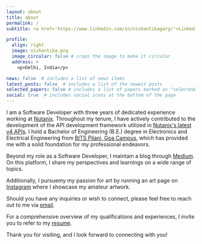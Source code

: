 ```yaml
---
layout: about
title: about
permalink: /
subtitle: <a href='https://www.linkedin.com/in/nishantikagarg/'>LinkedIn</a> | <a href='mailto:nishantikagarg@gmail.com'>Mail</a>

profile:
  align: right
  image: nishantika.png
  image_circular: false # crops the image to make it circular
  address: >
    <p>Delhi, India</p>

news: false  # includes a list of news items
latest_posts: false  # includes a list of the newest posts
selected_papers: false # includes a list of papers marked as "selected={true}"
social: true  # includes social icons at the bottom of the page
---
```


I am a Software Developer with three years of dedicated experience working at [Nutanix](https://www.nutanix.com/). Throughout my tenure, I have actively contributed to the development of the API development framework utilized in [Nutanix's latest v4 APIs](https://www.nutanix.dev/api-reference-v4/). I hold a Bachelor of Engineering (B.E.) degree in Electronics and Electrical Engineering from [BITS Pilani, Goa Campus](https://www.bits-pilani.ac.in/goa/), which has provided me with a solid foundation for my professional endeavors.

Beyond my role as a Software Developer, I maintain a blog through [Medium](https://medium.com/@nishantikagarg). On this platform, I share my perspectives and learnings on a wide range of topics. 

Additionally, I pursuemy my passion for art by running an art page on [Instagram](https://www.instagram.com/bynishantika/) where I showcase my amateur artwork.

Should you have any inquiries or wish to connect, please feel free to reach out to me via [email](mailto:nishantikagarg@gmail.com). 

For a comprehensive overview of my qualifications and experiences, I invite you to refer to my [resume](/resume). 

Thank you for visiting, and I look forward to connecting with you!




